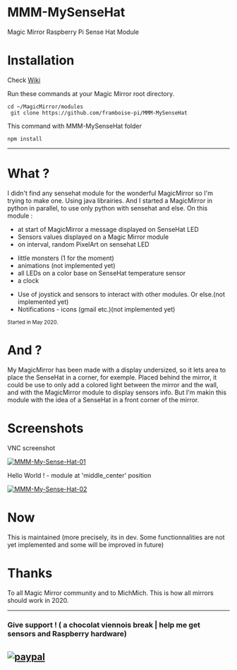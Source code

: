 # MMM-MySenseHat
Magic Mirror Raspberry Pi Sense Hat Module

# Installation
Check <a href="https://github.com/framboise-pi/MMM-MySenseHat/wiki">Wiki</a>

<p>Run these commands at your Magic Mirror root directory.</p>

<div>
 <code>cd ~/MagicMirror/modules
 git clone https://github.com/framboise-pi/MMM-MySenseHat</code>
</div>
<div>
 <p>This command with MMM-MySenseHat folder</p>
<code>npm install</code>
</div>

----------------------------------------------------

# What ?
I didn't find any sensehat module for the wonderful MagicMirror so I'm trying to make one.
Using java librairies. And I started a MagicMirror in python in parallel, to use only python with sensehat and else.
On this module :
* at start of MagicMirror a message displayed on SenseHat LED 
* Sensors values displayed on a Magic Mirror module
* on interval, random PixelArt on sensehat LED
 - little monsters (1 for the moment)
 - animations (not implemented yet)
 - all LEDs on a color base on SenseHat temperature sensor
 - a clock
* Use of joystick and sensors to interact with other modules. Or else.(not implemented yet)
* Notifications - icons (gmail etc.)(not implemented yet)
<p><sup>Started in May 2020.</sup></p>

# And ?
My MagicMirror has been made with a display undersized, so it lets area to place the SenseHat in a corner, for exemple.
Placed behind the mirror, it could be use to only add a colored light between the mirror and the wall, and with the MagicMirror module to display sensors info.
But I'm makin this module with the idea of a SenseHat in a front corner of the mirror.

# Screenshots
<p>VNC screenshot</p>
<a href="https://ibb.co/JcQVydY"><img src="https://i.ibb.co/x2HWfsn/MMM-My-Sense-Hat-01.png" alt="MMM-My-Sense-Hat-01" border="0"></a>

<p>Hello World ! - module at 'middle_center' position</p>
<a href="https://ibb.co/8YZgypY"><img src="https://i.ibb.co/Dr2fByr/MMM-My-Sense-Hat-02.png" alt="MMM-My-Sense-Hat-02" border="0"></a>

# Now
This is maintained (more precisely, its in dev. Some functionnalities are not yet implemented and some will be improved in future)

# Thanks
To all Magic Mirror community and to MichMich.
This is how all mirrors should work in 2020.

-------------------------------------
### Give support ! ( a chocolat viennois break | help me get sensors and Raspberry hardware)
[![paypal](https://www.paypalobjects.com/en_US/i/btn/btn_donateCC_LG.gif)](https://www.paypal.com/cgi-bin/webscr?cmd=_s-xclick&hosted_button_id=E79JA29LBLTAE&source=url)
------------------------------------------------
